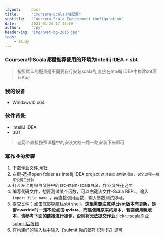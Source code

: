 ```yaml
---
layout:     post
title:      "Coursera-Scala环境配置"
subtitle:   "Coursera-Scala Environment Configuration"
date:       2021-01-24 17:46:00
author:     "Jpy"
header-img: "img/post-bg-2015.jpg"
tags:
    - Study
---
```


### Coursera中Scala课程推荐使用的环境为Intellij IDEA + sbt

> 按照默认的配置是不需要自行安装scala的,直接在Intellij IDEA中构建sbt项目即可

### 我的设备  
- Windows10 x64

### 软件背景:  
- IntelliJ IDEA
- SBT 

> 这两个直接按照课程中的安装文档一路一路安装下来即可  

### 写作业的步骤
1. 下载作业文件,解压
2. 右键-选择open folder as intellij IDEA project `这时会自动构建项目，这个过程一般来说两三分钟`
3. 打开左上角项目文件中的src-main-scala目录，作业文件在这里
4. 编写代码文件，想要测试某个函数，可以右键该文件-Scala REPL，输入`import file_name `，再直接调用函数，输入参数测试即可。
5. 提交文件：点击底部导航栏sbt shell。**这里需要注意弹出sbt版本有更新，是否override时一定不能点击update，而是使用原来的版本，若要使用新版本，请参考下面的链接进行操作，否则将无法提交作业**click👉[scala作业submit后报错](https://www.coursera.org/learn/progfun1/discussions/forums/KZzRnLHpEemRkwrWmYSNRA/threads/yYqUyC1aRqiKlMgtWvaouQ)
6. 在构建好的输入栏中输入【submit 你的邮箱 识别码】即可

